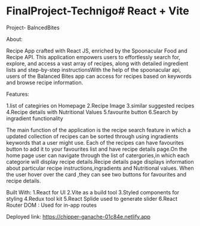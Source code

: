 # FinalProject-Technigo# React + Vite

Project- BalncedBites

About:

Recipe App crafted with React JS, enriched by the Spoonacular Food and Recipe API. This application empowers users to effortlessly search for, explore, and access a vast array of recipes, along with detailed ingredient lists and step-by-step instructionsWith the help of the spoonacular api, users of the Balanced Bites app can access for recipes based on keywords and browse recipe information.

Features:

1.list of categiries on Homepage
2.Recipe Image
3.similar suggested recipes
4.Recipe details with Nutritional Values
5.favourite button
6.Search by ingradient functionality

 The main function of the application is the recipe search feature in which a updated collection of recipes can be sorted through using ingradients keywords that a user might use. Each of the recipes can have favourites button to add it to your favourites list and have recipe details page.On the home page user can navigate through the list of catergories,in which each categorie will display recipe details.Recipe details page displays information about particular recipe instructions,ingradients and Nutritional values. When the user hover over the card ,they can see two buttons for favourites and recipe details.

Built With:
1.React for UI
2.Vite as a build tool
3.Styled components for styling
4.Redux tool kit
5.React Splide used to generate slider
6.React Router DOM : Used for in-app routes

Deployed link:
https://chipper-ganache-01c84e.netlify.app



